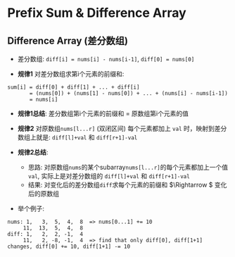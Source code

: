 # Prefix Sum & Difference Array

## Difference Array (差分数组)

* 差分数组: `diff[i] = nums[i] - nums[i-1]`, `diff[0] = nums[0]`

* **规律1** 对差分数组求第i个元素的前缀和:
```
sum[i] = diff[0] + diff[1] + ... + diff[i]
       = (nums[0]) + (nums[1] - nums[0]) + ... + (nums[i] - nums[i-1])
       = nums[i]
```

* **规律1总结**: 差分数组第i个元素的前缀和 = 原数组第i个元素的值

* **规律2** 对原数组`nums[l...r]` (双闭区间) 每个元素都加上 `val` 时，映射到差分数组上就是: `diff[l]+val` 和 `diff[r+1]-val`

* **规律2总结**:
    * 思路: 对原数组`nums`的某个subarray`nums[l...r]`的每个元素都加上一个值 `val`, 实际上是对差分数组的 `diff[l]+val` 和 `diff[r+1]-val`
    * 结果: 对变化后的差分数组`diff`求每个元素的前缀和 $\Rightarrow $ 变化后的原数组

* 举个例子:
```
nums: 1,   3,  5,  4,  8  => nums[0...1] += 10
     11,  13,  5,  4,  8
diff: 1,   2,  2, -1,  4
     11,   2, -8, -1,  4  => find that only diff[0], diff[1+1] changes, diff[0] += 10, diff[1+1] -= 10 
```